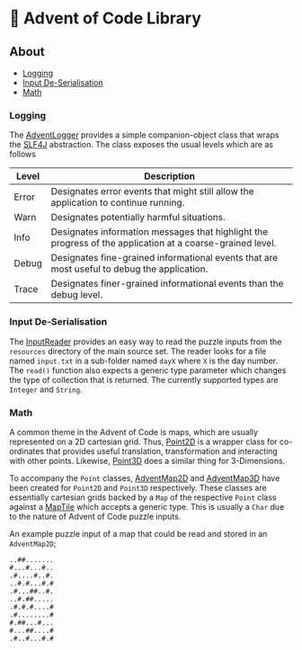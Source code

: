 # :christmas_tree: Advent of Code Library

## About
* [Logging](#logging)
* [Input De-Serialisation](#input-de-serialisation)
* [Math](#math)

### Logging
The [AdventLogger](https://git.io/JILT9) provides a simple companion-object class that wraps the
[SLF4J](http://www.slf4j.org/) abstraction. The class exposes the usual levels which are as follows

| Level | Description                                                                                                |
|-------|------------------------------------------------------------------------------------------------------------|
| Error | Designates error events that might still allow the application to continue running.                        |
| Warn  | Designates potentially harmful situations.                                                                 |
| Info  | Designates information messages that highlight the progress of the application at a coarse-grained level.  |
| Debug | Designates fine-grained informational events that are most useful to debug the application.                |
| Trace | Designates finer-grained informational events than the debug level.                                        |

### Input De-Serialisation
The [InputReader](https://git.io/JILkc) provides an easy way to read the puzzle inputs from the `resources` directory
of the main source set. The reader looks for a file named `input.txt` in a sub-folder named `dayX` where `X` is the day 
number. The `read()` function also expects a generic type parameter which changes the type of collection that is returned.
The currently supported types are `Integer` and `String`.

### Math
A common theme in the Advent of Code is maps, which are usually represented on a 2D cartesian grid. Thus,
[Point2D](https://git.io/JImDn) is a wrapper class for co-ordinates that provides useful translation, transformation
and interacting with other points. Likewise, [Point3D](https://git.io/JImDz) does a similar thing for 3-Dimensions.

To accompany the `Point` classes, [AdventMap2D]() and [AdventMap3D]() have been created for `Point2D` and `Point3D`
respectively. These classes are essentially cartesian grids backed by a `Map` of the respective `Point` class against
a [MapTile]() which accepts a generic type. This is usually a `Char` due to the nature of Advent of Code puzzle inputs.

An example puzzle input of a map that could be read and stored in an `AdventMap2D`;

    ..##.......
    #...#...#..
    .#....#..#.
    ..#.#...#.#
    .#...##..#.
    ..#.##.....
    .#.#.#....#
    .#........#
    #.##...#...
    #...##....#
    .#..#...#.#